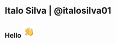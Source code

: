 # Italo Silva | @italosilva01

## Hello <img src="https://github.com/italosilva01/italosilva01/blob/main/assets/Hand%20Wave.gif" width="40" height="40" />

